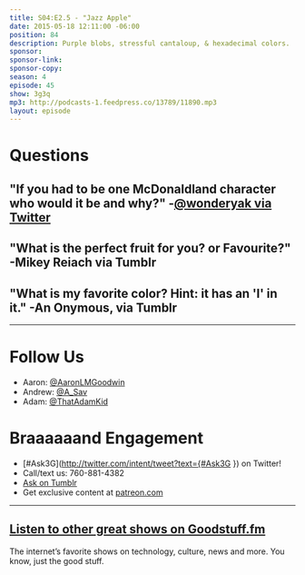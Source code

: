 ```yaml
---
title: S04:E2.5 - "Jazz Apple"
date: 2015-05-18 12:11:00 -06:00
position: 84
description: Purple blobs, stressful cantaloup, & hexadecimal colors.
sponsor: 
sponsor-link: 
sponsor-copy: 
season: 4
episode: 45
show: 3g3q
mp3: http://podcasts-1.feedpress.co/13789/11890.mp3
layout: episode
---
```


# Questions

## "If you had to be one McDonaldland character who would it be and why?" -[@wonderyak via Twitter](http://twitter.com/wonderyak/status/586226023278096385)

## "What is the perfect fruit for you? or Favourite?" -Mikey Reiach via Tumblr

## "What is my favorite color? Hint: it has an 'I' in it." -An Onymous, via Tumblr

***

# Follow Us
* Aaron: [@AaronLMGoodwin](http://twitter.com/aaronlmgoodwin)
* Andrew: [@A_Sav](http://twitter.com/a_sav)
* Adam: [@ThatAdamKid](http://twitter.com/thatadamkid)

# Braaaaaand Engagement
* [#Ask3G](http://twitter.com/intent/tweet?text={#Ask3G }) on Twitter!
* Call/text us: 760-881-4382
* [Ask on Tumblr](http://3g3q.co/ask)
* Get exclusive content at [patreon.com](http://www.patreon.com/3g3q)

***

## [Listen to other great shows on Goodstuff.fm](http://goodstuff.fm/)
The internet’s favorite shows on technology, culture, news and more. You know, just the good stuff.
